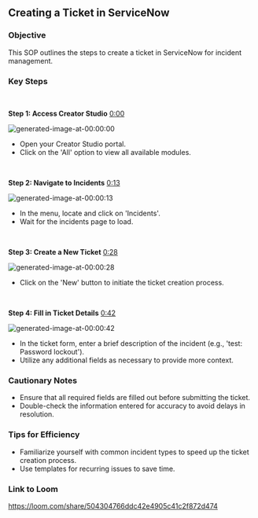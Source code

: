 ## Creating a Ticket in ServiceNow

### Objective

This SOP outlines the steps to create a ticket in ServiceNow for incident management.

### Key Steps

 

**Step 1: Access Creator Studio** [0:00](https://loom.com/share/504304766ddc42e4905c41c2f872d474?t=0)

![generated-image-at-00:00:00](https://loom.com/i/6fb5bc26bd1d4d4591c24d910c3a7ccb?workflows_screenshot=true)

- Open your Creator Studio portal.
- Click on the 'All' option to view all available modules.

 

**Step 2: Navigate to Incidents** [0:13](https://loom.com/share/504304766ddc42e4905c41c2f872d474?t=13)

![generated-image-at-00:00:13](https://loom.com/i/8d3d719c86944f4abd74864434548218?workflows_screenshot=true)

- In the menu, locate and click on 'Incidents'.
- Wait for the incidents page to load.

 

**Step 3: Create a New Ticket** [0:28](https://loom.com/share/504304766ddc42e4905c41c2f872d474?t=28)

![generated-image-at-00:00:28](https://loom.com/i/2bf198fedbe94152a22b4ae5401d9d21?workflows_screenshot=true)

- Click on the 'New' button to initiate the ticket creation process.

 

**Step 4: Fill in Ticket Details** [0:42](https://loom.com/share/504304766ddc42e4905c41c2f872d474?t=42)

![generated-image-at-00:00:42](https://loom.com/i/211b7883b0bc48f7ac1d03aaddeb2bfe?workflows_screenshot=true)

- In the ticket form, enter a brief description of the incident (e.g., 'test: Password lockout').
- Utilize any additional fields as necessary to provide more context.

### Cautionary Notes

- Ensure that all required fields are filled out before submitting the ticket.
- Double-check the information entered for accuracy to avoid delays in resolution.

### Tips for Efficiency

- Familiarize yourself with common incident types to speed up the ticket creation process.
- Use templates for recurring issues to save time.

### Link to Loom

<https://loom.com/share/504304766ddc42e4905c41c2f872d474>

